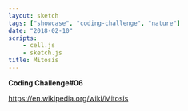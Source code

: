 ```yaml
---
layout: sketch
tags: ["showcase", "coding-challenge", "nature"]
date: "2018-02-10"
scripts: 
    - cell.js
    - sketch.js
title: Mitosis
---
```


**Coding Challenge#06**

<https://en.wikipedia.org/wiki/Mitosis>